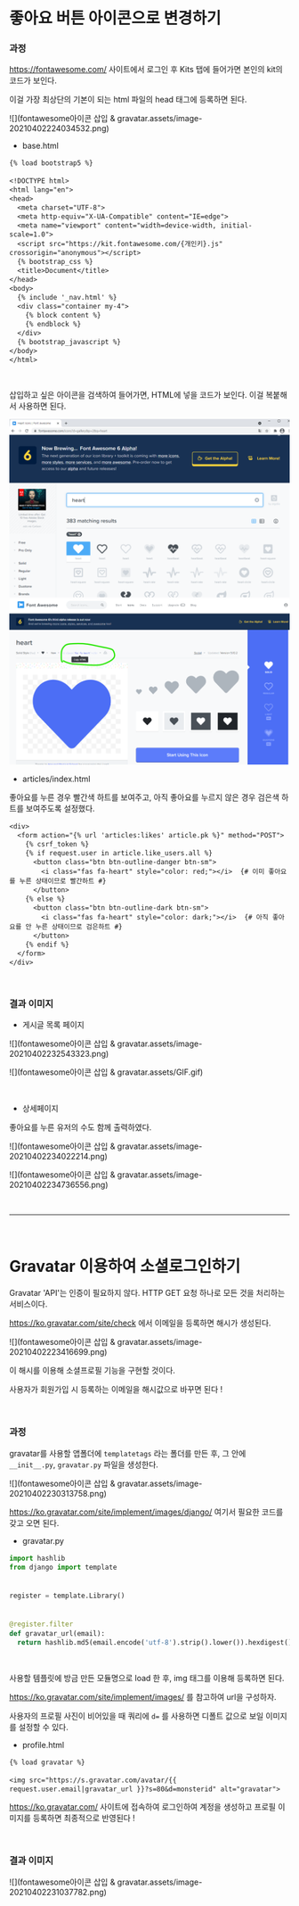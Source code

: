 # 좋아요 버튼 아이콘으로 변경하기 

### 과정

https://fontawesome.com/ 사이트에서 로그인 후 Kits 탭에 들어가면 본인의 kit의 코드가 보인다.

이걸 가장 최상단의 기본이 되는 html 파일의 head 태그에 등록하면 된다.

![](fontawesome아이콘 삽입 & gravatar.assets/image-20210402224034532.png)

- base.html

```django
{% load bootstrap5 %}

<!DOCTYPE html>
<html lang="en">
<head>
  <meta charset="UTF-8">
  <meta http-equiv="X-UA-Compatible" content="IE=edge">
  <meta name="viewport" content="width=device-width, initial-scale=1.0">
  <script src="https://kit.fontawesome.com/{개인키}.js" crossorigin="anonymous"></script>
  {% bootstrap_css %}
  <title>Document</title>
</head>
<body>
  {% include '_nav.html' %}
  <div class="container my-4">
    {% block content %}
    {% endblock %}
  </div>
  {% bootstrap_javascript %}
</body>
</html>
```

<br>

삽입하고 싶은 아이콘을 검색하여 들어가면, HTML에 넣을 코드가 보인다. 이걸 복붙해서 사용하면 된다.

<img src="fontawesome아이콘 삽입 & gravatar.assets/image-20210402231850245.png" style="zoom:67%;" />

<img src="fontawesome아이콘 삽입 & gravatar.assets/image-20210402232028969.png" style="zoom:63%;" />

<br>

- articles/index.html

좋아요를 누른 경우 빨간색 하트를 보여주고, 아직 좋아요를 누르지 않은 경우 검은색 하트를 보여주도록 설정했다.

```django
<div>
  <form action="{% url 'articles:likes' article.pk %}" method="POST">
    {% csrf_token %}
    {% if request.user in article.like_users.all %}
      <button class="btn btn-outline-danger btn-sm">
        <i class="fas fa-heart" style="color: red;"></i>  {# 이미 좋아요를 누른 상태이므로 빨간하트 #}
      </button>
    {% else %}
      <button class="btn btn-outline-dark btn-sm">
        <i class="fas fa-heart" style="color: dark;"></i>  {# 아직 좋아요를 안 누른 상태이므로 검은하트 #}
      </button>
    {% endif %}
  </form>
</div>
```

<br>

### 결과 이미지

- 게시글 목록 페이지

![](fontawesome아이콘 삽입 & gravatar.assets/image-20210402232543323.png)

![](fontawesome아이콘 삽입 & gravatar.assets/GIF.gif)

<br>

- 상세페이지

좋아요를 누른 유저의 수도 함께 출력하였다.

![](fontawesome아이콘 삽입 & gravatar.assets/image-20210402234022214.png)

![](fontawesome아이콘 삽입 & gravatar.assets/image-20210402234736556.png)



<br>

---

<br>

# Gravatar 이용하여 소셜로그인하기

Gravatar 'API'는 인증이 필요하지 않다. HTTP GET 요청 하나로 모든 것을 처리하는 서비스이다.

https://ko.gravatar.com/site/check 에서 이메일을 등록하면 해시가 생성된다. 

![](fontawesome아이콘 삽입 & gravatar.assets/image-20210402223416699.png)

이 해시를 이용해 소셜프로필 기능을 구현할 것이다. 

사용자가 회원가입 시 등록하는 이메일을 해시값으로 바꾸면 된다 !

<br>

### 과정

gravatar를 사용할 앱폴더에 `templatetags` 라는 폴더를 만든 후, 그 안에 `__init__.py`, `gravatar.py` 파일을 생성한다. 

![](fontawesome아이콘 삽입 & gravatar.assets/image-20210402230313758.png)

https://ko.gravatar.com/site/implement/images/django/ 여기서 필요한 코드를 갖고 오면 된다.

- gravatar.py

```python
import hashlib
from django import template

 
register = template.Library()
 
 
@register.filter
def gravatar_url(email):
  return hashlib.md5(email.encode('utf-8').strip().lower()).hexdigest()
```

<br>

사용할 템플릿에 방금 만든 모듈명으로 load 한 후, img 태그를 이용해 등록하면 된다. 

https://ko.gravatar.com/site/implement/images/ 를 참고하여 url을 구성하자.

사용자의 프로필 사진이 비어있을 때 쿼리에 `d=` 를 사용하면 디폴트 값으로 보일 이미지를 설정할 수 있다.

- profile.html

```django
{% load gravatar %}

<img src="https://s.gravatar.com/avatar/{{ request.user.email|gravatar_url }}?s=80&d=monsterid" alt="gravatar">
```

https://ko.gravatar.com/ 사이트에 접속하여 로그인하여 계정을 생성하고 프로필 이미지를 등록하면 최종적으로 반영된다 !

<br>

### 결과 이미지

![](fontawesome아이콘 삽입 & gravatar.assets/image-20210402231037782.png)



